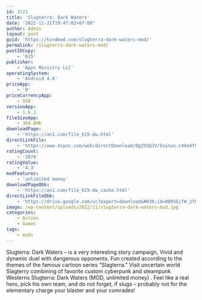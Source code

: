 ```yaml
---
id: 3121
title: 'Slugterra: Dark Waters'
date: '2022-11-21T19:47:02+07:00'
author: Admin
layout: post
guid: 'https://kindmod.com/slugterra-dark-waters-mod/'
permalink: /slugterra-dark-waters-mod/
postIDCopy:
    - '615'
publisher:
    - 'Apps Ministry LLC'
operatingSystem:
    - 'Android 4.0'
priceApp:
    - '0'
priceCurrencyApp:
    - USD
versionApp:
    - 1.6.3
fileSizeApp:
    - 364.8Mb
downloadPage:
    - 'https://an1.com/file_615-dw.html'
directLinkFile:
    - 'https://www.4sync.com/web/directDownload/OgZ5SQJV/5oinus.c46e4f871fb06a0a46f2e6ad085dcb5a'
ratingCount:
    - '2074'
ratingValue:
    - '4.3'
modFeatures:
    - 'unlimited money'
downloadPageObb:
    - 'https://an1.com/file_615-dw_cache.html'
directLinkFileObb:
    - 'https://drive.google.com/uc?export=download&#038;id=0B0SGjfW_2fKYMVQxSEhScWREelU'
image: /wp-content/uploads/2022/11/slugterra-dark-waters-mod.jpg
categories:
    - Action
    - Games
tags:
    - mods
---
```


Slugterra: Dark Waters – is a very interesting story campaign, Vivid and dynamic duel with dangerous opponents. Fun created according to the themes of the famous cartoon series “Slagterra.” Visit uncertain world Slagterry combining of favorite custom cyberpunk and steampunk Westerns Slugterra: Dark Waters (MOD, unlimited money) . Feel like a real hero, pick his own team, and do not forget, if slugs – probably not for the elementary charge your blaster and your comrades!